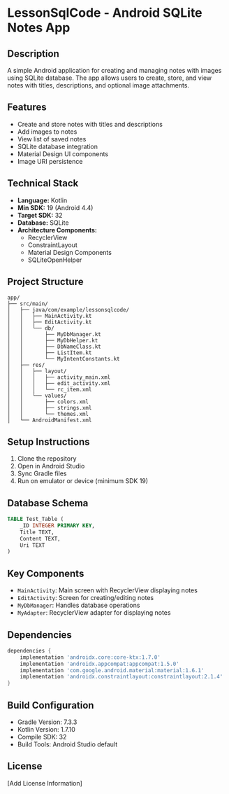 # LessonSqlCode - Android SQLite Notes App

## Description

A simple Android application for creating and managing notes with images using SQLite database. The app allows users to create, store, and view notes with titles, descriptions, and optional image attachments.

## Features

- Create and store notes with titles and descriptions
- Add images to notes
- View list of saved notes
- SQLite database integration
- Material Design UI components
- Image URI persistence

## Technical Stack

- **Language:** Kotlin
- **Min SDK:** 19 (Android 4.4)
- **Target SDK:** 32
- **Database:** SQLite
- **Architecture Components:**
  - RecyclerView
  - ConstraintLayout
  - Material Design Components
  - SQLiteOpenHelper

## Project Structure

```
app/
├── src/main/
│   ├── java/com/example/lessonsqlcode/
│   │   ├── MainActivity.kt
│   │   ├── EditActivity.kt
│   │   └── db/
│   │       ├── MyDbManager.kt
│   │       ├── MyDbHelper.kt
│   │       ├── DbNameClass.kt
│   │       ├── ListItem.kt
│   │       └── MyIntentConstants.kt
│   ├── res/
│   │   ├── layout/
│   │   │   ├── activity_main.xml
│   │   │   ├── edit_activity.xml
│   │   │   └── rc_item.xml
│   │   └── values/
│   │       ├── colors.xml
│   │       ├── strings.xml
│   │       └── themes.xml
│   └── AndroidManifest.xml
```

## Setup Instructions

1. Clone the repository
2. Open in Android Studio
3. Sync Gradle files
4. Run on emulator or device (minimum SDK 19)

## Database Schema

```sql
TABLE Test_Table (
    _ID INTEGER PRIMARY KEY,
    Title TEXT,
    Content TEXT,
    Uri TEXT
)
```

## Key Components

- `MainActivity`: Main screen with RecyclerView displaying notes
- `EditActivity`: Screen for creating/editing notes
- `MyDbManager`: Handles database operations
- `MyAdapter`: RecyclerView adapter for displaying notes

## Dependencies

```gradle
dependencies {
    implementation 'androidx.core:core-ktx:1.7.0'
    implementation 'androidx.appcompat:appcompat:1.5.0'
    implementation 'com.google.android.material:material:1.6.1'
    implementation 'androidx.constraintlayout:constraintlayout:2.1.4'
}
```

## Build Configuration

- Gradle Version: 7.3.3
- Kotlin Version: 1.7.10
- Compile SDK: 32
- Build Tools: Android Studio default

## License

[Add License Information]

